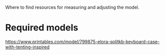 Where to find resources for measuring and adjusting the model.


# Required models

https://www.printables.com/model/799875-elora-splitkb-keyboard-case-with-tenting-inspired

